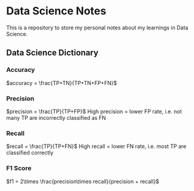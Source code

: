 # Data Science Notes

This is a repository to store my personal notes about my learnings in Data Science.

## Data Science Dictionary

### Accuracy
$accuracy = \frac{TP+TN}{TP+TN+FP+FN}$

### Precision
$precision = \frac{TP}{TP+FP}$
High precision = lower FP rate, i.e. not many TP are incorrectly classified as FN

### Recall
$recall = \frac{TP}{TP+FN}$
High recall = lower FN rate, i.e. most TP are classified correctly

### F1 Score
$f1 = 2\times \frac{precision\times recall}{precision + recall}$
